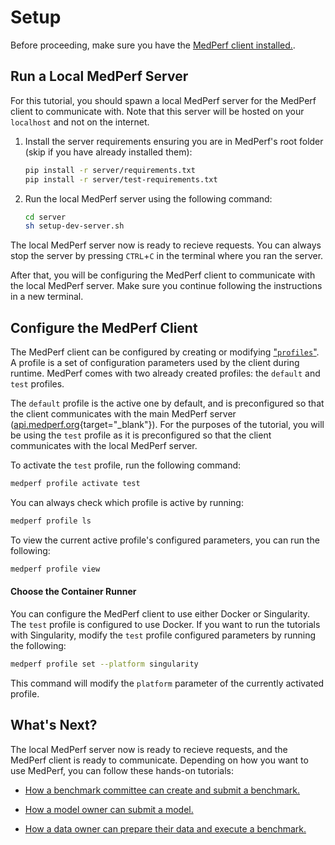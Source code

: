 # Setup

Before proceeding, make sure you have the [MedPerf client installed.](installation.md).

## Run a Local MedPerf Server

For this tutorial, you should spawn a local MedPerf server for the MedPerf client to communicate with. Note that this server will be hosted on your `localhost` and not on the internet.

1. Install the server requirements ensuring you are in MedPerf's root folder (skip if you have already installed them):

    ```bash
    pip install -r server/requirements.txt
    pip install -r server/test-requirements.txt
    ```

2. Run the local MedPerf server using the following command:

    ```bash
    cd server
    sh setup-dev-server.sh
    ```

The local MedPerf server now is ready to recieve requests. You can always stop the server by pressing `CTRL`+`C` in the terminal where you ran the server.

After that, you will be configuring the MedPerf client to communicate with the local MedPerf server. Make sure you continue following the instructions in a new terminal.

## Configure the MedPerf Client

The MedPerf client can be configured by creating or modifying ["`profiles`"](../concepts/profiles.md). A profile is a set of configuration parameters used by the client during runtime. MedPerf comes with two already created profiles: the `default` and `test` profiles.

The `default` profile is the active one by default, and is preconfigured so that the client communicates with the main MedPerf server ([api.medperf.org](https://api.medperf.org){target="\_blank"}). For the purposes of the tutorial, you will be using the `test` profile as it is preconfigured so that the client communicates with the local MedPerf server.

To activate the `test` profile, run the following command:

```bash
medperf profile activate test
```

You can always check which profile is active by running:

```bash
medperf profile ls
```

To view the current active profile's configured parameters, you can run the following:

```bash
medperf profile view
```

#### Choose the Container Runner

You can configure the MedPerf client to use either Docker or Singularity. The `test` profile is configured to use Docker. If you want to run the tutorials with Singularity, modify the `test` profile configured parameters by running the following:

```bash
medperf profile set --platform singularity
```

This command will modify the `platform` parameter of the currently activated profile.

## What's Next?

The local MedPerf server now is ready to recieve requests, and the MedPerf client is ready to communicate. Depending on how you want to use MedPerf, you can follow these hands-on tutorials:

- [How a benchmark committee can create and submit a benchmark.](benchmark_owner_demo.md)

- [How a model owner can submit a model.](model_owner_demo.md)

- [How a data owner can prepare their data and execute a benchmark.](data_owner_demo.md)
